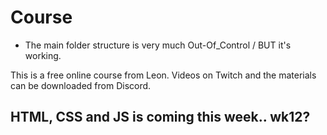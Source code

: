 # Course

- The main folder structure is very much Out-Of_Control / BUT it's working.

This is a free online course from Leon.
Videos on Twitch and the materials can be downloaded from Discord.

## HTML, CSS and JS is coming this week.. wk12?
